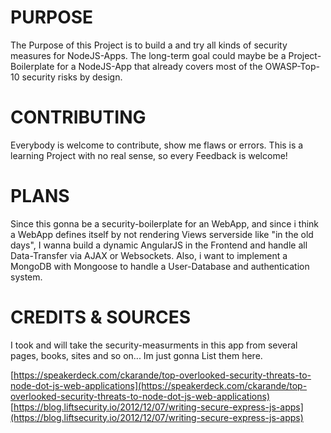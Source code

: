 PURPOSE
=================
The Purpose of this Project is to build a and try all kinds of security measures for NodeJS-Apps.
The long-term goal could maybe be a Project-Boilerplate for a NodeJS-App that already covers most of the OWASP-Top-10
security risks by design.


CONTRIBUTING
=================
Everybody is welcome to contribute, show me flaws or errors. This is a learning Project with no real sense, so every
Feedback is welcome!


PLANS
=================
Since this gonna be a security-boilerplate for an WebApp, and since i think a WebApp defines itself by not rendering
Views serverside like "in the old days", I wanna build a dynamic AngularJS in the Frontend and handle all Data-Transfer via AJAX or
Websockets. Also, i want to implement a MongoDB with Mongoose to handle a User-Database and authentication system.


CREDITS & SOURCES
=================
I took and will take the security-measurments in this app from several pages, books, sites and so on...  Im just gonna List them here.

[https://speakerdeck.com/ckarande/top-overlooked-security-threats-to-node-dot-js-web-applications](https://speakerdeck.com/ckarande/top-overlooked-security-threats-to-node-dot-js-web-applications)
[https://blog.liftsecurity.io/2012/12/07/writing-secure-express-js-apps](https://blog.liftsecurity.io/2012/12/07/writing-secure-express-js-apps)